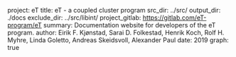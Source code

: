 project: eT
title: eT - a coupled cluster program
src_dir: ../src/
output_dir: ./docs
exclude_dir: ../src/libint/
project_gitlab: https://gitlab.com/eT-program/eT
summary: Documentation website for developers of the eT program. 
author: Eirik F. Kjønstad, 
        Sarai D. Folkestad,
        Henrik Koch,
        Rolf H. Myhre,
        Linda Goletto,
        Andreas Skeidsvoll,
        Alexander Paul
date: 2019
graph: true

